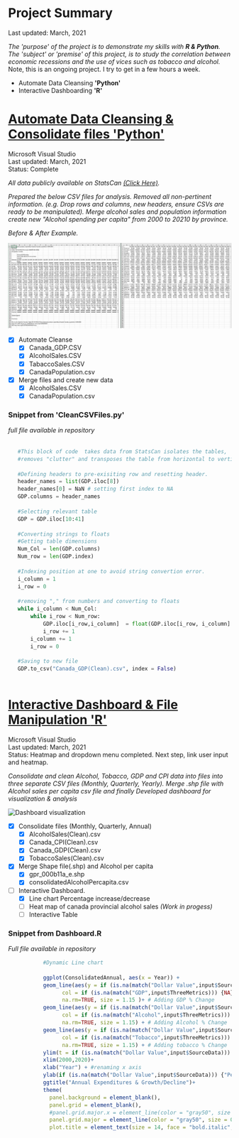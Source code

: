 # Project Summary 
Last updated: March, 2021 <br />


*The 'purpose' of the project is to demonstrate my skills with **R & Python**. The 'subject' or 'premise' of this project, is to study the correlation between economic recessions and the use of vices such as tobacco and alcohol.*
<br />
Note, this is an ongoing project. I try to get in a few hours a week. 
<br />

  * Automate Data Cleansing **'Python'** <br />
  * Interactive Dashboarding **'R'** <br />

# [Automate Data Cleansing & Consolidate files  **'Python'**](https://github.com/jporonovich/Pyhton_AutomateDataCleanse)
Microsoft Visual Studio <br />
Last updated: March, 2021 <br />
Status: Complete

*All data publicly available on StatsCan [(Click Here)](https://www150.statcan.gc.ca/n1//en/type/data?MM=1#tables).*

*Prepared the below CSV files for analysis. Removed all non-pertinent information. (e.g. Drop rows and columns, new headers, ensure CSVs are ready to be manipulated). Merge alcohol sales and population information create new "Alcohol spending per capita" from 2000 to 20210 by province.*

*Before & After Example.*

![before&after](https://raw.githubusercontent.com/jporonovich/Pyhton-Wrangling_DataCleanseAuto/main/Before%20%26%20After.PNG)

* [x] Automate Cleanse 
  * [x] Canada_GDP.CSV 
  * [x] AlcoholSales.CSV
  * [x] TabaccoSales.CSV
  * [x] CanadaPopulation.csv
* [x] Merge files and create new data 
  * [x] AlcoholSales.CSV
  * [x] CanadaPopulation.csv

### Snippet from 'CleanCSVFiles.py'
*full file available in repository*

 ```python 

    #This block of code  takes data from StatsCan isolates the tables, 
    #removes "clutter" and transposes the table from horizontal to vertical

    #Defining headers to pre-exisiting row and resetting header.   
    header_names = list(GDP.iloc[8])
    header_names[0] = NaN # setting first index to NA
    GDP.columns = header_names

    #Selecting relevant table
    GDP = GDP.iloc[10:41]

    #Converting strings to floats
    #Getting table dimensions
    Num_Col = len(GDP.columns)
    Num_row = len(GDP.index)

    #Indexing position at one to avoid string convertion error. 
    i_column = 1
    i_row = 0

    #removing "," from numbers and converting to floats
    while i_column < Num_Col:
        while i_row < Num_row:
            GDP.iloc[i_row,i_column]  = float(GDP.iloc[i_row, i_column].replace(",",""))
            i_row += 1
        i_column += 1
        i_row = 0

    #Saving to new file
    GDP.to_csv("Canada_GDP(Clean).csv", index = False)
   
 ```

# [Interactive Dashboard & File Manipulation **'R'**](https://github.com/jporonovich/R.Shiny_InteractiveDashboard)
Microsoft Visual Studio <br />
Last updated: March, 2021 <br />
Status: Heatmap and dropdown menu completed. Next step, link user input and heatmap.


*Consolidate and clean Alcohol, Tobacco, GDP and CPI data into files into three separate CSV files (Monthly, Quarterly, Yearly). Merge .shp file with Alcohol sales per capita csv file and finally Developed dashboard for visualization & analysis*



![Dashboard visualization](https://raw.githubusercontent.com/jporonovich/R_-_DataWrangling_Dashboard-Shiny/main/Dashboard(Work-In%20Progress).PNG)


* [x] Consolidate files (Monthly, Quarterly, Annual) 
  * [x] AlcoholSales(Clean).csv
  * [x] Canada_CPI(Clean).csv
  * [x] Canada_GDP(Clean).csv
  * [x] TobaccoSales(Clean).csv

* [x] Merge Shape file(.shp) and Alcohol per capita  
  * [x] gpr_000b11a_e.shp
  * [x] consolidatedAlcoholPercapita.csv

* [ ] Interactive Dashboard.
  * [x] Line chart Percentage increase/decrease
  * [ ] Heat map of canada provincial alcohol sales _(Work in progess)_ 
  * [ ] Interactive Table

### Snippet from Dashboard.R
*Full file available in repository*
 
``` r
           #Dynamic Line chart
           
           ggplot(ConsolidatedAnnual, aes(x = Year)) +
           geom_line(aes(y = if (is.na(match("Dollar Value",input$SourceData))) {GDP.Prct.Chg} else {GDP}), 
                 col = if (is.na(match("GDP",input$ThreeMetrics))) {NA} else {"#0e7bcf"}, 
                 na.rm=TRUE, size = 1.15 )+ # Adding GDP % Change
           geom_line(aes(y = if (is.na(match("Dollar Value",input$SourceData))) {Alcohol.Prct.Chg} else {Alcohol.Sales.CAD}),
                 col = if (is.na(match("Alcohol",input$ThreeMetrics))) {NA} else {"#de9307"},
                 na.rm=TRUE, size = 1.15) + # Adding Alcohol % Change
           geom_line(aes(y = if (is.na(match("Dollar Value",input$SourceData))) {Tobacco.Prct.Chg} else {Tobacco.Sale.CAD}),
                 col = if (is.na(match("Tobacco",input$ThreeMetrics))) {NA} else {"#08a65c"},
                 na.rm=TRUE, size = 1.15) + # Adding tobacco % Change
           ylim(t = if (is.na(match("Dollar Value",input$SourceData))) {c(-20,20)} else {c(0,25000000)}) + #setting y range
           xlim(2000,2020)+
           xlab("Year") + #renaming x axis
           ylab(if (is.na(match("Dollar Value",input$SourceData))) {"Percentage Change(%)"} else {"Dollar Value CAD"})+ #renaming y axis
           ggtitle("Annual Expenditures & Growth/Decline")+
           theme(
             panel.background = element_blank(),
             panel.grid = element_blank(),
             #panel.grid.major.x = element_line(color = "gray50", size = 0.05),
             panel.grid.major = element_line(color = "gray50", size = 0.05),
             plot.title = element_text(size = 14, face = "bold.italic", color = "#0c73c2")

```
